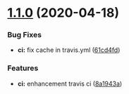 # [1.1.0](https://github.com/ghoul007/browser-control/compare/v1.0.2...v1.1.0) (2020-04-18)


### Bug Fixes

* **ci:** fix cache in travis.yml ([61cd4fd](https://github.com/ghoul007/browser-control/commit/61cd4fd848336fb4780c698d49386c2eab91472f))


### Features

* **ci:** enhancement travis ci ([8a1943a](https://github.com/ghoul007/browser-control/commit/8a1943aae96fe43be9e8bf982f81071cb7c3ad8a))
